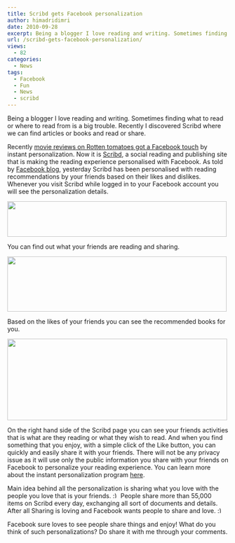```yaml
---
title: Scribd gets Facebook personalization
author: himadridimri
date: 2010-09-28
excerpt: Being a blogger I love reading and writing. Sometimes finding what to read or where to read from is a big trouble. Recently I discovered Scribd where we can find articles or books and read or share.
url: /scribd-gets-facebook-personalization/
views:
  - 82
categories:
  - News
tags:
  - Facebook
  - Fun
  - News
  - scribd
---
```

<p style="text-align: left">
  Being a blogger I love reading and writing. Sometimes finding what to read or where to read from is a big trouble. Recently I discovered Scribd where we can find articles or books and read or share.
</p>

<p style="text-align: left">
  Recently <a href="http://fbknol.com/movie-reviews-on-rotten-tomatoes-get-facebook-touch/" onclick="_gaq.push(['_trackEvent', 'outbound-article', 'http://fbknol.com/movie-reviews-on-rotten-tomatoes-get-facebook-touch/', 'movie reviews on Rotten tomatoes got a Facebook touch']);" >movie reviews on Rotten tomatoes got a Facebook touch</a> by instant personalization. Now it is <a href="http://www.scribd.com/" onclick="_gaq.push(['_trackEvent', 'outbound-article', 'http://www.scribd.com/', 'Scribd']);" >Scribd</a>, a social reading and publishing site that is making the reading experience personalised with Facebook. As told by <a href="http://blog.facebook.com/blog.php?post=430451447130" onclick="_gaq.push(['_trackEvent', 'outbound-article', 'http://blog.facebook.com/blog.php?post=430451447130', 'Facebook blog']);" >Facebook blog</a>, yesterday Scribd has been personalised with reading recommendations by your friends based on their likes and dislikes. Whenever you visit Scribd while logged in to your Facebook account you will see the personalization details.
</p>

<p style="text-align: left">
  <a href="http://fbknol.com/scribd-gets-facebook-personalization/screenshot_012-2/" onclick="_gaq.push(['_trackEvent', 'outbound-article', 'http://fbknol.com/scribd-gets-facebook-personalization/screenshot_012-2/', '']);" rel="attachment wp-att-2880"><img class="alignnone size-full  wp-image-50410" src="http://cdn.devilsworkshop.org/files/2010/09/screenshot_0121.png" alt="" width="500" height="81" /></a>
</p>

<p style="text-align: left">
  You can find out what your friends are reading and sharing.
</p>

<p style="text-align: left">
  <a href="http://fbknol.com/scribd-gets-facebook-personalization/screenshot_014/" onclick="_gaq.push(['_trackEvent', 'outbound-article', 'http://fbknol.com/scribd-gets-facebook-personalization/screenshot_014/', '']);" rel="attachment wp-att-2881"><img class="alignnone size-full wp-image-2881" src="http://cdn.devilsworkshop.org/files/2010/09/screenshot_014.png" alt="" width="500" height="126" /></a>
</p>

<p style="text-align: left">
  Based on the likes of your friends you can see the recommended books for you.
</p>

<p style="text-align: left">
  <a href="http://fbknol.com/scribd-gets-facebook-personalization/screenshot_013/" onclick="_gaq.push(['_trackEvent', 'outbound-article', 'http://fbknol.com/scribd-gets-facebook-personalization/screenshot_013/', '']);" rel="attachment wp-att-2882"><img class="alignnone size-full wp-image-2882" src="http://cdn.devilsworkshop.org/files/2010/09/screenshot_013.png" alt="" width="501" height="186" /></a>
</p>

<p style="text-align: left">
  On the right hand side of the Scribd page you can see your friends activities that is what are they reading or what they wish to read. And when you find something that you enjoy, with a simple click of the Like button, you can quickly and easily share it with your friends. There will not be any privacy issue as it will use only the public information you share with your friends on Facebook to personalize your reading experience. You can learn more about the instant personalization program <a href="http://www.facebook.com/instant_personalization" onclick="_gaq.push(['_trackEvent', 'outbound-article', 'http://www.facebook.com/instant_personalization', 'here']);" target="_blank">here</a>.
</p>

Main idea behind all the personalization is sharing what you love with the people you love that is your friends. <img src="http://devilsworkshop.org/wp-includes/images/smilies/simple-smile.png" alt=":)" class="wp-smiley" style="height: 1em; max-height: 1em;" /> People share more than 55,000 items on Scribd every day, exchanging all sort of documents and details. After all Sharing is loving and Facebook wants people to share and love. <img src="http://devilsworkshop.org/wp-includes/images/smilies/simple-smile.png" alt=":)" class="wp-smiley" style="height: 1em; max-height: 1em;" />

Facebook sure loves to see people share things and enjoy! What do you think of such personalizations? Do share it with me through your comments.
